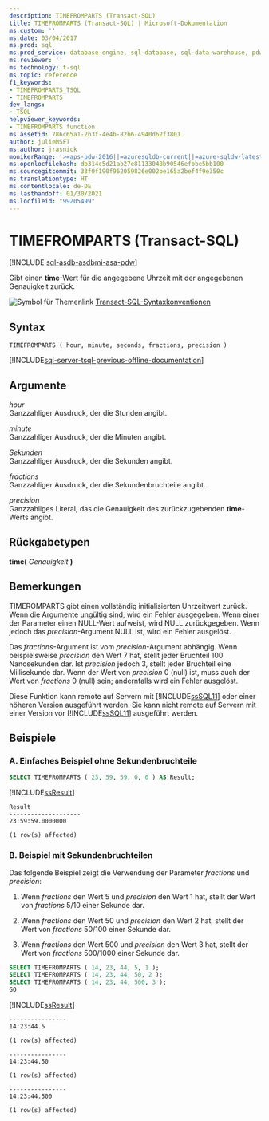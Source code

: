 ```yaml
---
description: TIMEFROMPARTS (Transact-SQL)
title: TIMEFROMPARTS (Transact-SQL) | Microsoft-Dokumentation
ms.custom: ''
ms.date: 03/04/2017
ms.prod: sql
ms.prod_service: database-engine, sql-database, sql-data-warehouse, pdw
ms.reviewer: ''
ms.technology: t-sql
ms.topic: reference
f1_keywords:
- TIMEFROMPARTS_TSQL
- TIMEFROMPARTS
dev_langs:
- TSQL
helpviewer_keywords:
- TIMEFROMPARTS function
ms.assetid: 786c65a1-2b3f-4e4b-82b6-4940d62f3801
author: julieMSFT
ms.author: jrasnick
monikerRange: '>=aps-pdw-2016||=azuresqldb-current||=azure-sqldw-latest||>=sql-server-2016||>=sql-server-linux-2017||=azuresqldb-mi-current'
ms.openlocfilehash: db314c5d21ab27e81133048b90546efbbe5bb100
ms.sourcegitcommit: 33f0f190f962059826e002be165a2bef4f9e350c
ms.translationtype: HT
ms.contentlocale: de-DE
ms.lasthandoff: 01/30/2021
ms.locfileid: "99205499"
---
```

# <a name="timefromparts-transact-sql"></a>TIMEFROMPARTS (Transact-SQL)
[!INCLUDE [sql-asdb-asdbmi-asa-pdw](../../includes/applies-to-version/sql-asdb-asdbmi-asa-pdw.md)]

  Gibt einen **time**-Wert für die angegebene Uhrzeit mit der angegebenen Genauigkeit zurück.  
  
 ![Symbol für Themenlink](../../database-engine/configure-windows/media/topic-link.gif "Symbol für Themenlink") [Transact-SQL-Syntaxkonventionen](../../t-sql/language-elements/transact-sql-syntax-conventions-transact-sql.md)  
  
## <a name="syntax"></a>Syntax  
  
```syntaxsql
TIMEFROMPARTS ( hour, minute, seconds, fractions, precision )  
```  
  
[!INCLUDE[sql-server-tsql-previous-offline-documentation](../../includes/sql-server-tsql-previous-offline-documentation.md)]

## <a name="arguments"></a>Argumente
 *hour*  
 Ganzzahliger Ausdruck, der die Stunden angibt.  
  
 *minute*  
 Ganzzahliger Ausdruck, der die Minuten angibt.  
  
 *Sekunden*  
 Ganzzahliger Ausdruck, der die Sekunden angibt.  
  
 *fractions*  
 Ganzzahliger Ausdruck, der die Sekundenbruchteile angibt.  
  
 *precision*  
 Ganzzahliges Literal, das die Genauigkeit des zurückzugebenden **time**-Werts angibt.  
  
## <a name="return-types"></a>Rückgabetypen  
 **time(** *Genauigkeit* **)**  
  
## <a name="remarks"></a>Bemerkungen  
 TIMEROMPARTS gibt einen vollständig initialisierten Uhrzeitwert zurück. Wenn die Argumente ungültig sind, wird ein Fehler ausgegeben. Wenn einer der Parameter einen NULL-Wert aufweist, wird NULL zurückgegeben. Wenn jedoch das *precision*-Argument NULL ist, wird ein Fehler ausgelöst.  
  
 Das *fractions*-Argument ist vom *precision*-Argument abhängig. Wenn beispielsweise *precision* den Wert 7 hat, stellt jeder Bruchteil 100 Nanosekunden dar. Ist *precision* jedoch 3, stellt jeder Bruchteil eine Millisekunde dar. Wenn der Wert von *precision* 0 (null) ist, muss auch der Wert von *fractions* 0 (null) sein; andernfalls wird ein Fehler ausgelöst.  
  
 Diese Funktion kann remote auf Servern mit [!INCLUDE[ssSQL11](../../includes/sssql11-md.md)] oder einer höheren Version ausgeführt werden. Sie kann nicht remote auf Servern mit einer Version vor [!INCLUDE[ssSQL11](../../includes/sssql11-md.md)] ausgeführt werden.  
  
## <a name="examples"></a>Beispiele  
  
### <a name="a-simple-example-without-fractions-of-a-second"></a>A. Einfaches Beispiel ohne Sekundenbruchteile  
  
```sql
SELECT TIMEFROMPARTS ( 23, 59, 59, 0, 0 ) AS Result;  
```  
  
 [!INCLUDE[ssResult](../../includes/ssresult-md.md)]  
  
```  
Result  
--------------------  
23:59:59.0000000  
  
(1 row(s) affected)  
```  
  
### <a name="b-example-with-fractions-of-a-second"></a>B. Beispiel mit Sekundenbruchteilen  
 Das folgende Beispiel zeigt die Verwendung der Parameter *fractions* und *precision*:  
  
1.  Wenn *fractions* den Wert 5 und *precision* den Wert 1 hat, stellt der Wert von *fractions* 5/10 einer Sekunde dar.  
  
2.  Wenn *fractions* den Wert 50 und *precision* den Wert 2 hat, stellt der Wert von *fractions* 50/100 einer Sekunde dar.  
  
3.  Wenn *fractions* den Wert 500 und *precision* den Wert 3 hat, stellt der Wert von *fractions* 500/1000 einer Sekunde dar.  
  
```sql  
SELECT TIMEFROMPARTS ( 14, 23, 44, 5, 1 );  
SELECT TIMEFROMPARTS ( 14, 23, 44, 50, 2 );  
SELECT TIMEFROMPARTS ( 14, 23, 44, 500, 3 );  
GO  
```  
  
 [!INCLUDE[ssResult](../../includes/ssresult-md.md)]  
  
```  
----------------  
14:23:44.5  
  
(1 row(s) affected)  
  
----------------  
14:23:44.50  
  
(1 row(s) affected)  
  
----------------  
14:23:44.500  
  
(1 row(s) affected)  
```  
  


